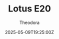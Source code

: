 ---
title: "Lotus E20"
meta_title: ""
description: "Lotus E20 2012 by Forbys for Assetto Corsa, ready to race!"
date: 2025-05-09T19:25:00Z
thumb: 65u9rWJ
mainimage: HulrrFe
cargallery: ["kGPR2wm","54VMykR", "hDN1tat"]
categories: ["Car"]
author: "Theodora"
tags: ["Lotus", "F1", "Formula", "2012", "Forbys", "England"]
draft: false
link: https://modsfire.com/wItvvztEr8P4h5u
zipsize: 360 MB
manu: Lotus
logo2: alpine-cars
country: England
year: 2012
class: Formula
drivetrain: RWD
engine: RS27-2012 V8
power: "-+ bhp"
torque: "-+"
mass: 640
speed: "350+"
accel: "2.2 seconds"
gb: 7-speed
creator: Forbys
version: "-"
csp: "0.2.2"
carname: "Lotus E20"
folder: "Lotus_E20"
livery: "Included"
r2r: 0
host: ModsFire
---